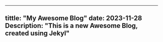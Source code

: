 
---
tittle: "My Awesome Blog"
date: 2023-11-28
Description: "This is a new Awesome Blog, created using Jekyl"
---